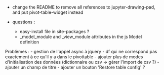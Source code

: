 - change the README to remove all references to jupyter-drawing-pad, and put pivot-table-widget instead

- questions :
    - easy-install file in site-packages ?
    - _model_module and _view_module attributes in the js Model definition

Problèmes :
    - gestion de l'appel async à jquery
    - df qui ne correspond pas exactement à ce qu'il y a dans le pivottable
    - ajouter plus de modes d'initialisation des données (dictionnaire ou csv -> gérer l'import de csv ?)
    - ajouter un champ de titre
    - ajouter un bouton 'Restore table config' ?
